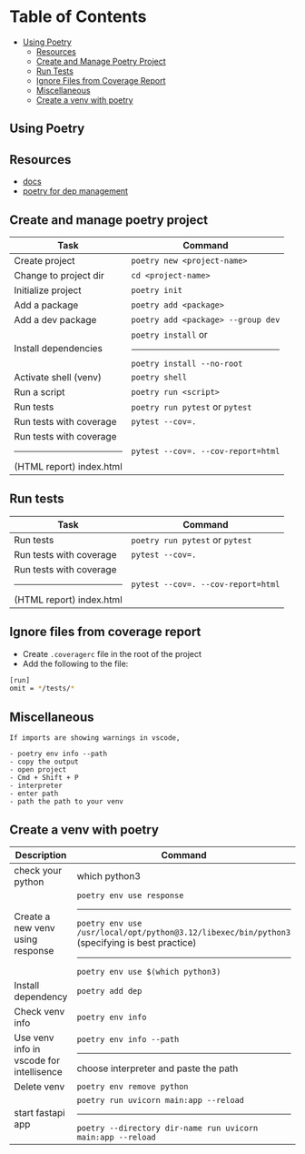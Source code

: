 # Table of Contents

- [Using Poetry](#using-poetry)
  - [Resources](#resources)
  - [Create and Manage Poetry Project](#create-and-manage-poetry-project)
  - [Run Tests](#run-tests)
  - [Ignore Files from Coverage Report](#ignore-files-from-coverage-report)
  - [Miscellaneous](#miscellaneous)
  - [Create a venv with poetry](#create-a-venv-with-poetry)

## Using Poetry

## Resources

- [docs](https://python-poetry.org/docs/)
- [poetry for dep management](../python/docker-fastapi-poetry/pyproject.toml)

## Create and manage poetry project

| Task                  | Command                             |
|-----------------------|-------------------------------------|
| Create project        | `poetry new <project-name>`         |
| Change to project dir | `cd <project-name>`                 |
| Initialize project    | `poetry init`                       |
| Add a package         | `poetry add <package>`              |
| Add a dev package     | `poetry add <package> --group dev`  |
| Install dependencies  | `poetry install` or <hr/> `poetry install --no-root`  |
| Activate shell (venv) | `poetry shell`                      |
| Run a script          | `poetry run <script>`               |
| Run tests             | `poetry run pytest` or `pytest`     |
| Run tests with coverage | `pytest --cov=.` |
| Run tests with coverage <hr/> (HTML report) index.html | `pytest --cov=. --cov-report=html` |

## Run tests

| Task                  | Command                             |
|-----------------------|-------------------------------------|
| Run tests             | `poetry run pytest` or `pytest`     |
| Run tests with coverage | `pytest --cov=.` |
| Run tests with coverage <hr/> (HTML report) index.html | `pytest --cov=. --cov-report=html` |

## Ignore files from coverage report

- Create `.coveragerc` file in the root of the project
- Add the following to the file:

```bash
[run]
omit = */tests/*
```

## Miscellaneous

```text
If imports are showing warnings in vscode,

- poetry env info --path
- copy the output
- open project
- Cmd + Shift + P
- interpreter
- enter path
- path the path to your venv
```

## Create a venv with poetry

| Description | Command |
|---------|----------|
| check your python | which python3 |
| Create a new venv using response | `poetry env use response` <hr/> `poetry env use /usr/local/opt/python@3.12/libexec/bin/python3` (specifying is best practice) <hr/> `poetry env use $(which python3)` |
| Install dependency | `poetry add dep` |
| Check venv info | `poetry env info` |
| Use venv info in vscode for intellisence | `poetry env info --path` <hr/> choose interpreter and paste the path |
| Delete venv | `poetry env remove python` |
| start fastapi app | `poetry run uvicorn main:app --reload`<hr/> `poetry --directory dir-name run uvicorn main:app --reload` |
